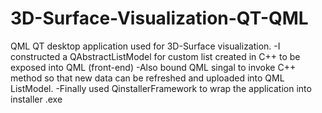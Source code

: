 # 3D-Surface-Visualization-QT-QML
QML QT desktop application used for 3D-Surface visualization.
-I constructed a QAbstractListModel for custom list created in C++ to be exposed into QML (front-end)
-Also bound QML singal to invoke C++ method so that new data can be refreshed and uploaded into QML ListModel.
-Finally used QinstallerFramework to wrap the application into installer .exe
